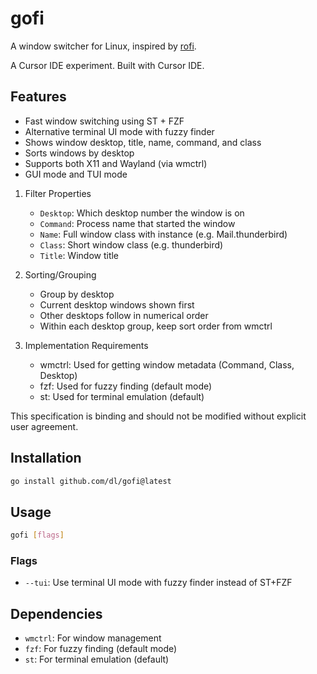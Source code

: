 # gofi

A window switcher for Linux, inspired by [rofi](https://github.com/davatorium/rofi).

A Cursor IDE experiment. Built with Cursor IDE.

## Features

- Fast window switching using ST + FZF
- Alternative terminal UI mode with fuzzy finder
- Shows window desktop, title, name, command, and class
- Sorts windows by desktop
- Supports both X11 and Wayland (via wmctrl)
- GUI mode and TUI mode

1. Filter Properties
   - `Desktop`: Which desktop number the window is on
   - `Command`: Process name that started the window
   - `Name`: Full window class with instance (e.g. Mail.thunderbird)
   - `Class`: Short window class (e.g. thunderbird)
   - `Title`: Window title

2. Sorting/Grouping
   - Group by desktop
   - Current desktop windows shown first
   - Other desktops follow in numerical order
   - Within each desktop group, keep sort order from wmctrl

3. Implementation Requirements
   - wmctrl: Used for getting window metadata (Command, Class, Desktop)
   - fzf: Used for fuzzy finding (default mode)
   - st: Used for terminal emulation (default)

This specification is binding and should not be modified without explicit user agreement.

## Installation

```bash
go install github.com/dl/gofi@latest
```

## Usage

```bash
gofi [flags]
```

### Flags

- `--tui`: Use terminal UI mode with fuzzy finder instead of ST+FZF

## Dependencies

- `wmctrl`: For window management
- `fzf`: For fuzzy finding (default mode)
- `st`: For terminal emulation (default)
